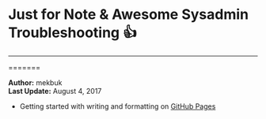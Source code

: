# Just for Note & Awesome Sysadmin Troubleshooting :+1:
-------------------------------------------------

=======

<strong>Author:</strong> mekbuk<br/><strong>Last Update:</strong> August 4, 2017


* Getting started with writing and formatting on [GitHub Pages](https://help.github.com/articles/getting-started-with-writing-and-formatting-on-github/)

